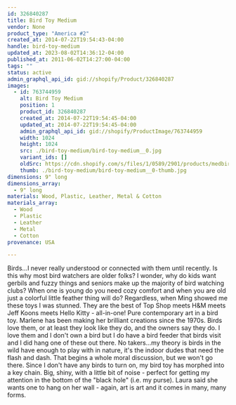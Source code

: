 ```yaml
---
id: 326840287
title: Bird Toy Medium
vendor: None
product_type: "America #2"
created_at: 2014-07-22T19:54:43-04:00
handle: bird-toy-medium
updated_at: 2023-08-02T14:36:12-04:00
published_at: 2011-06-02T14:27:00-04:00
tags: ""
status: active
admin_graphql_api_id: gid://shopify/Product/326840287
images:
  - id: 763744959
    alt: Bird Toy Medium
    position: 1
    product_id: 326840287
    created_at: 2014-07-22T19:54:45-04:00
    updated_at: 2014-07-22T19:54:45-04:00
    admin_graphql_api_id: gid://shopify/ProductImage/763744959
    width: 1024
    height: 1024
    src: ./bird-toy-medium/bird-toy-medium__0.jpg
    variant_ids: []
    oldSrc: https://cdn.shopify.com/s/files/1/0589/2901/products/medbirdtoy.jpeg?v=1406073285
    thumb: ./bird-toy-medium/bird-toy-medium__0-thumb.jpg
dimensions: 9" long
dimensions_array:
  - 9" long
materials: Wood, Plastic, Leather, Metal & Cotton
materials_array:
  - Wood
  - Plastic
  - Leather
  - Metal
  - Cotton
provenance: USA

---
```


Birds...I never really understood or connected with them until recently. Is this why most bird watchers are older folks? I wonder, why do kids want gerbils and fuzzy things and seniors make up the majority of bird watching clubs? When one is young do you need cozy comfort and when you are old just a colorful little feather thing will do? Regardless, when Ming showed me these toys I was stunned. They are the best of Top Shop meets H&M meets Jeff Koons meets Hello Kitty - all-in-one! Pure contemporary art in a bird toy. Marlene has been making her brilliant creations since the 1970s. Birds love them, or at least they look like they do, and the owners say they do. I love them and I don't own a bird but I do have a bird feeder that birds visit and I did hang one of these out there. No takers...my theory is birds in the wild have enough to play with in nature, it's the indoor dudes that need the flash and dash. That begins a whole moral discussion, but we won't go there. Since I don't have any birds to turn on, my bird toy has morphed into a key chain. Big, shiny, with a little bit of noise - perfect for getting my attention in the bottom of the "black hole" (i.e. my purse). Laura said she wants one to hang on her wall - again, art is art and it comes in many, many forms.